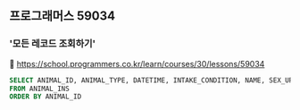 ## 프로그래머스 59034
### '모든 레코드 조회하기'
🔗 https://school.programmers.co.kr/learn/courses/30/lessons/59034
```sql
SELECT ANIMAL_ID, ANIMAL_TYPE, DATETIME, INTAKE_CONDITION, NAME, SEX_UPON_INTAKE
FROM ANIMAL_INS
ORDER BY ANIMAL_ID
```
